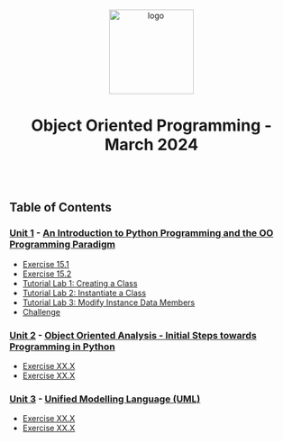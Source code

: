 <br>

<p align="center">
<img src="https://www.romstorprojects.co.uk/wp-content/uploads/university-of-essex-logo.png?x73654" alt="logo" height="150"/>
</p>

<h1 align="center">
Object Oriented Programming - March 2024
</h1>
<br>
<br>

## Table of Contents
### [Unit 1](/Unit01/) - [An Introduction to Python Programming and the OO Programming Paradigm](https://www.my-course.co.uk/course/view.php?id=11400&section=8)
- [Exercise 15.1](/Unit01/Indoor%20Voice)
- [Exercise 15.2](/Unit01/Playback%20Speed)
- [Tutorial Lab 1: Creating a Class](/Unit01/Making%20Faces)
- [Tutorial Lab 2: Instantiate a Class](/Unit01/Making%20Faces)
- [Tutorial Lab 3: Modify Instance Data Members](/Unit01/Making%20Faces)
- [Challenge](/Unit01/Making%20Faces)

### [Unit 2](/Unit02/) - [Object Oriented Analysis - Initial Steps towards Programming in Python](https://www.my-course.co.uk/course/view.php?id=11400&section=9)
- [Exercise XX.X](/Unit02/Indoor%20Voice)
- [Exercise XX.X](/Unit02/Playback%20Speed)

### [Unit 3](/Unit03/) - [Unified Modelling Language (UML)](https://www.my-course.co.uk/course/view.php?id=11400&section=10)
- [Exercise XX.X](/Unit03/Indoor%20Voice)
- [Exercise XX.X](/Unit03/Playback%20Speed)

